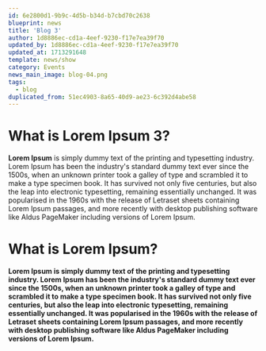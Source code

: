 ```yaml
---
id: 6e2800d1-9b9c-4d5b-b34d-b7cbd70c2638
blueprint: news
title: 'Blog 3'
author: 1d8886ec-cd1a-4eef-9230-f17e7ea39f70
updated_by: 1d8886ec-cd1a-4eef-9230-f17e7ea39f70
updated_at: 1713291648
template: news/show
category: Events
news_main_image: blog-04.png
tags:
  - blog
duplicated_from: 51ec4903-8a65-40d9-ae23-6c392d4abe58
---
```

<h1>What is Lorem Ipsum 3?</h1><p><strong>Lorem Ipsum</strong> is simply dummy text of the printing and typesetting industry. Lorem Ipsum has been the industry&#039;s standard dummy text ever since the 1500s, when an unknown printer took a galley of type and scrambled it to make a type specimen book. It has survived not only five centuries, but also the leap into electronic typesetting, remaining essentially unchanged. It was popularised in the 1960s with the release of Letraset sheets containing Lorem Ipsum passages, and more recently with desktop publishing software like Aldus PageMaker including versions of Lorem Ipsum.</p><p></p><p></p><h1>What is Lorem Ipsum?</h1><p><strong>Lorem Ipsum is simply dummy text of the printing and typesetting industry. Lorem Ipsum has been the industry&#039;s standard dummy text ever since the 1500s, when an unknown printer took a galley of type and scrambled it to make a type specimen book. It has survived not only five centuries, but also the leap into electronic typesetting, remaining essentially unchanged. It was popularised in the 1960s with the release of Letraset sheets containing Lorem Ipsum passages, and more recently with desktop publishing software like Aldus PageMaker including versions of Lorem Ipsum.</strong></p>
